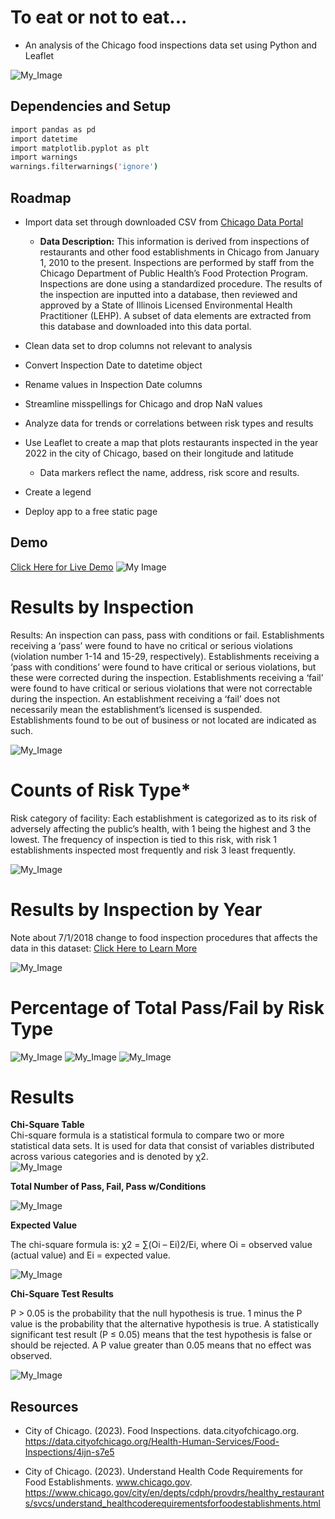 
#  To eat or not to eat...

- An analysis of the Chicago food inspections data set using Python and Leaflet <br />

![My_Image](https://github.com/flindwall/chicago-food-inspections/blob/main/Output/Food%20Image.jpg)


## Dependencies and Setup

```bash
import pandas as pd
import datetime
import matplotlib.pyplot as plt
import warnings
warnings.filterwarnings('ignore')
```


## Roadmap

- Import data set through downloaded CSV from [Chicago Data Portal](https://data.cityofchicago.org/Health-Human-Services/Food-Inspections/4ijn-s7e5)
    - **Data Description:** This information is derived from inspections of restaurants and other food establishments in Chicago from January 1, 2010 to the present. Inspections are performed by staff from the Chicago Department of Public Health’s Food Protection Program. Inspections are done using a standardized procedure. The results of the inspection are inputted into a database, then reviewed and approved by a State of Illinois Licensed Environmental Health Practitioner (LEHP). A subset of data elements are extracted from this database and downloaded into this data portal. <br />

- Clean data set to drop columns not relevant to analysis

- Convert Inspection Date to datetime object

- Rename values in Inspection Date columns

- Streamline misspellings for Chicago and drop NaN values

- Analyze data for trends or correlations between risk types and results

- Use Leaflet to create a map that plots restaurants inspected in the year 2022 in the city of Chicago, based on their longitude and latitude
    - Data markers reflect the name, address, risk score and results.

- Create a legend

- Deploy app to a free static page

## Demo 

[Click Here for Live Demo](http://127.0.0.1:5501/chicago-food-inspections/index.html)
![My Image](https://github.com/flindwall/chicago-food-inspections/blob/main/Output/Screen%20Shot%202023-02-22%20at%207.29.38%20PM.png)

# Results by Inspection <br />
Results: An inspection can pass, pass with conditions or fail. Establishments receiving a  ‘pass’ were found to have no critical or serious violations (violation number 1-14 and 15-29, respectively). Establishments receiving a ‘pass with conditions’ were found to have critical or serious violations, but these were corrected during the inspection. Establishments receiving a ‘fail’ were found to have critical or serious violations that were not correctable during the inspection. An establishment receiving a ‘fail’ does not necessarily mean the establishment’s licensed is suspended. Establishments found to
 be out of business or not located are indicated as such. 

![My_Image](https://github.com/flindwall/chicago-food-inspections/blob/main/Output/resultsofinspection.png)

# Counts of Risk Type* <br />

Risk category of facility: Each establishment is categorized as to its risk of adversely affecting the public’s health, with 1 being the highest and 3 the lowest. The frequency of inspection is tied to this risk, with risk 1 establishments inspected most frequently and risk 3 least frequently.

![My_Image](https://github.com/flindwall/chicago-food-inspections/blob/main/Output/CountofRiskTypes.png)

# Results by Inspection by Year <br />

Note about 7/1/2018 change to food inspection procedures that affects the data in this dataset: [Click Here to Learn More](http://bit.ly/2yWd2JB)

![My_Image](https://github.com/flindwall/chicago-food-inspections/blob/main/Output/ResultsByYear.png)

# Percentage of Total Pass/Fail by Risk Type <br />

![My_Image](https://github.com/flindwall/chicago-food-inspections/blob/main/Output/Risk1Passes.png) 
![My_Image](https://github.com/flindwall/chicago-food-inspections/blob/main/Output/Risk2Passes.png) 
![My_Image](https://github.com/flindwall/chicago-food-inspections/blob/main/Output/Risk3Passes.png)

# Results
**Chi-Square Table**  <br />
Chi-square formula is a statistical formula to compare two or more statistical data sets. It is used for data that consist of variables distributed across various categories and is denoted by χ2. <br />
![My_Image](https://github.com/flindwall/chicago-food-inspections/blob/main/Output/Screenshot_20230222_083513.png)

**Total Number of Pass, Fail, Pass w/Conditions** <br />

![My_Image](https://github.com/flindwall/chicago-food-inspections/blob/main/Output/Screenshot_20230222_083521.png)

 **Expected Value** <br />
 
 The chi-square formula is: χ2 = ∑(Oi – Ei)2/Ei, where Oi = observed value (actual value) and Ei = expected value.<br />
 
![My_Image](https://github.com/flindwall/chicago-food-inspections/blob/main/Output/Screenshot_20230222_083529.png)

**Chi-Square Test Results** <br />

P > 0.05 is the probability that the null hypothesis is true. 1 minus the P value is the probability that the alternative hypothesis is true. A statistically significant test result (P ≤ 0.05) means that the test hypothesis is false or should be rejected. A P value greater than 0.05 means that no effect was observed. <br />

![My_Image](https://github.com/flindwall/chicago-food-inspections/blob/main/Output/Screenshot_20230222_083536.png)


## Resources
- City of Chicago. (2023). Food Inspections. data.cityofchicago.org. https://data.cityofchicago.org/Health-Human-Services/Food-Inspections/4ijn-s7e5

- City of Chicago. (2023). Understand Health Code Requirements for Food Establishments. www.chicago.gov. https://www.chicago.gov/city/en/depts/cdph/provdrs/healthy_restaurants/svcs/understand_healthcoderequirementsforfoodestablishments.html
